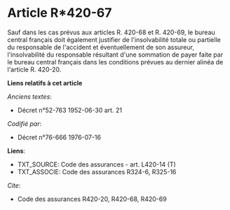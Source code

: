 # Article R*420-67

Sauf dans les cas prévus aux articles R. 420-68 et R. 420-69, le bureau central français doit également justifier de
l'insolvabilité totale ou partielle du responsable de l'accident et éventuellement de son assureur, l'insolvabilité du
responsable résultant d'une sommation de payer faite par le bureau central français dans les conditions prévues au dernier
alinéa de l'article R. 420-20.

**Liens relatifs à cet article**

_Anciens textes_:

  - Décret n°52-763 1952-06-30 art. 21

_Codifié par_:

  - Décret n°76-666 1976-07-16

**Liens**:

  - TXT_SOURCE: Code des assurances - art. L420-14 (T)
  - TXT_ASSOCIE: Code des assurances R324-6, R325-16

_Cite_:

  - Code des assurances R420-20, R420-68, R420-69
